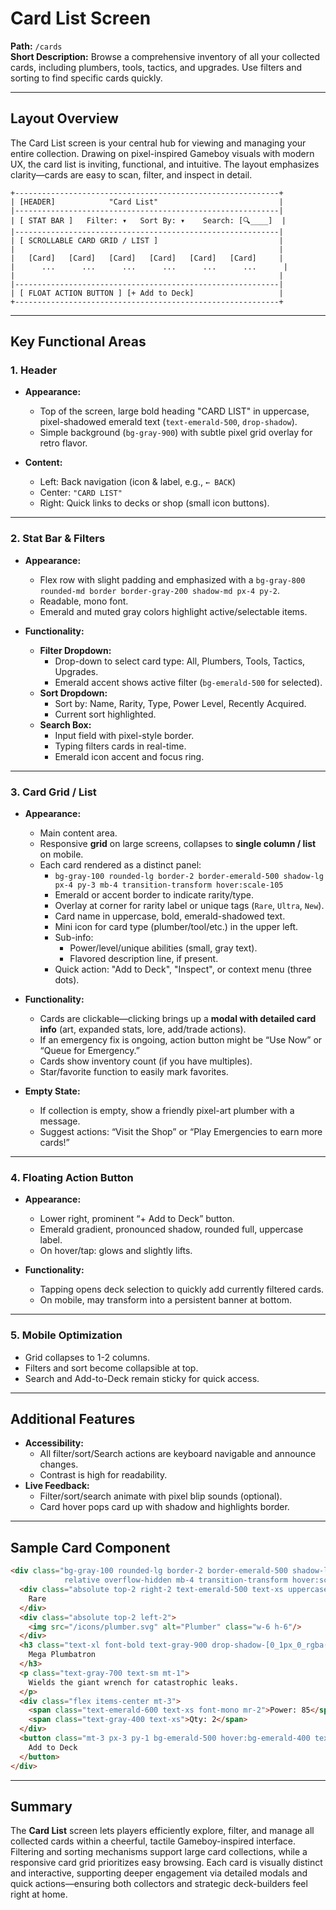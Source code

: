 # Card List Screen

**Path:** `/cards`  
**Short Description:** Browse a comprehensive inventory of all your collected cards, including plumbers, tools, tactics, and upgrades. Use filters and sorting to find specific cards quickly.

---

## Layout Overview

The Card List screen is your central hub for viewing and managing your entire collection. Drawing on pixel-inspired Gameboy visuals with modern UX, the card list is inviting, functional, and intuitive. The layout emphasizes clarity—cards are easy to scan, filter, and inspect in detail.

```
+-----------------------------------------------------------+
| [HEADER]            "Card List"                           |
|-----------------------------------------------------------|
| [ STAT BAR ]   Filter: ▾   Sort By: ▾    Search: [🔍____]  |
|-----------------------------------------------------------|
| [ SCROLLABLE CARD GRID / LIST ]                           |
|                                                           |
|   [Card]   [Card]   [Card]   [Card]   [Card]   [Card]     |
|      ...      ...      ...      ...      ...      ...      |
|                                                           |
|-----------------------------------------------------------|
| [ FLOAT ACTION BUTTON ] [+ Add to Deck]                   |
+-----------------------------------------------------------+
```

---

## Key Functional Areas

### 1. Header

- **Appearance:** 
  - Top of the screen, large bold heading "CARD LIST" in uppercase, pixel-shadowed emerald text (`text-emerald-500`, `drop-shadow`).
  - Simple background (`bg-gray-900`) with subtle pixel grid overlay for retro flavor.

- **Content:**
  - Left: Back navigation (icon & label, e.g., `← BACK`)
  - Center: `"CARD LIST"`
  - Right: Quick links to decks or shop (small icon buttons).

---

### 2. Stat Bar & Filters

- **Appearance:** 
  - Flex row with slight padding and emphasized with a `bg-gray-800 rounded-md border border-gray-200 shadow-md px-4 py-2`.
  - Readable, mono font.
  - Emerald and muted gray colors highlight active/selectable items.

- **Functionality:**
  - **Filter Dropdown:**  
    - Drop-down to select card type: All, Plumbers, Tools, Tactics, Upgrades.
    - Emerald accent shows active filter (`bg-emerald-500` for selected).
  - **Sort Dropdown:**  
    - Sort by: Name, Rarity, Type, Power Level, Recently Acquired.
    - Current sort highlighted.
  - **Search Box:**  
    - Input field with pixel-style border.
    - Typing filters cards in real-time.
    - Emerald icon accent and focus ring.

---

### 3. Card Grid / List

- **Appearance:**  
  - Main content area.  
  - Responsive **grid** on large screens, collapses to **single column / list** on mobile.
  - Each card rendered as a distinct panel:
    - `bg-gray-100 rounded-lg border-2 border-emerald-500 shadow-lg px-4 py-3 mb-4 transition-transform hover:scale-105`
    - Emerald or accent border to indicate rarity/type.
    - Overlay at corner for rarity label or unique tags (`Rare`, `Ultra`, `New`).
    - Card name in uppercase, bold, emerald-shadowed text.
    - Mini icon for card type (plumber/tool/etc.) in the upper left.
    - Sub-info:  
      - Power/level/unique abilities (small, gray text).
      - Flavored description line, if present.
    - Quick action: "Add to Deck", "Inspect", or context menu (three dots).

- **Functionality:**  
  - Cards are clickable—clicking brings up a **modal with detailed card info** (art, expanded stats, lore, add/trade actions).
  - If an emergency fix is ongoing, action button might be “Use Now” or “Queue for Emergency.”
  - Cards show inventory count (if you have multiples).
  - Star/favorite function to easily mark favorites.

- **Empty State:**  
  - If collection is empty, show a friendly pixel-art plumber with a message.
  - Suggest actions: “Visit the Shop” or “Play Emergencies to earn more cards!”

---

### 4. Floating Action Button

- **Appearance:**  
  - Lower right, prominent “+ Add to Deck” button.
  - Emerald gradient, pronounced shadow, rounded full, uppercase label.
  - On hover/tap: glows and slightly lifts.

- **Functionality:**  
  - Tapping opens deck selection to quickly add currently filtered cards.
  - On mobile, may transform into a persistent banner at bottom.

---

### 5. Mobile Optimization

- Grid collapses to 1-2 columns.
- Filters and sort become collapsible at top.
- Search and Add-to-Deck remain sticky for quick access.

---

## Additional Features

- **Accessibility:**  
  - All filter/sort/Search actions are keyboard navigable and announce changes.
  - Contrast is high for readability.
- **Live Feedback:**  
  - Filter/sort/search animate with pixel blip sounds (optional).
  - Card hover pops card up with shadow and highlights border.

---

## Sample Card Component

```html
<div class="bg-gray-100 rounded-lg border-2 border-emerald-500 shadow-lg px-4 py-3 
            relative overflow-hidden mb-4 transition-transform hover:scale-105 cursor-pointer">
  <div class="absolute top-2 right-2 text-emerald-500 text-xs uppercase tracking-widest font-bold">
    Rare
  </div>
  <div class="absolute top-2 left-2">
    <img src="/icons/plumber.svg" alt="Plumber" class="w-6 h-6"/>
  </div>
  <h3 class="text-xl font-bold text-gray-900 drop-shadow-[0_1px_0_rgba(34,197,94,0.9)] leading-tight uppercase tracking-wide">
    Mega Plumbatron
  </h3>
  <p class="text-gray-700 text-sm mt-1">
    Wields the giant wrench for catastrophic leaks.
  </p>
  <div class="flex items-center mt-3">
    <span class="text-emerald-600 text-xs font-mono mr-2">Power: 85</span>
    <span class="text-gray-400 text-xs">Qty: 2</span>
  </div>
  <button class="mt-3 px-3 py-1 bg-emerald-500 hover:bg-emerald-400 text-white font-bold uppercase text-xs rounded border border-emerald-700">
    Add to Deck
  </button>
</div>
```

---

## Summary

The **Card List** screen lets players efficiently explore, filter, and manage all collected cards within a cheerful, tactile Gameboy-inspired interface. Filtering and sorting mechanisms support large card collections, while a responsive card grid prioritizes easy browsing. Each card is visually distinct and interactive, supporting deeper engagement via detailed modals and quick actions—ensuring both collectors and strategic deck-builders feel right at home.